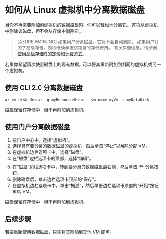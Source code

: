 <properties
    pageTitle="从 Linux VM 中分离数据磁盘 - Azure | Azure"
    description="了解如何使用 CLI 2.0 或 Azure 门户预览从 Azure 虚拟机中分离数据磁盘。"
    services="virtual-machines-linux"
    documentationcenter=""
    author="cynthn"
    manager="timlt"
    editor=""
    tags="azure-service-management" />
<tags
    ms.assetid=""
    ms.service="virtual-machines-linux"
    ms.workload="infrastructure-services"
    ms.tgt_pltfrm="vm-windows"
    ms.devlang="azurecli"
    ms.topic="article"
    ms.date="03/21/2017"
    wacn.date="05/15/2017"
    ms.author="cynthn"
    ms.translationtype="Human Translation"
    ms.sourcegitcommit="457fc748a9a2d66d7a2906b988e127b09ee11e18"
    ms.openlocfilehash="1b686d16dd9d9e672d3983ff7148322278f71b28"
    ms.contentlocale="zh-cn"
    ms.lasthandoff="05/05/2017" />

# <a name="how-to-detach-a-data-disk-from-a-linux-virtual-machine"></a>如何从 Linux 虚拟机中分离数据磁盘

当你不再需要附加到虚拟机的数据磁盘时，你可以轻松地分离它。 这将从虚拟机中删除该磁盘，但不会从存储中删除它。 

> [AZURE.WARNING]
> 如果用户分离磁盘，它将不会自动删除。 如果用户订阅了高级存储，则将继续承担该磁盘的存储费用。 有关详细信息，请参阅[使用高级存储时的定价和计费方式](/documentation/articles/storage-premium-storage/#pricing-and-billing)。 
> 
> 

若果你希望再次使用磁盘上的现有数据，可以将其重新附加到相同的虚拟机或另一个虚拟机。  

## <a name="detach-a-data-disk-using-cli-20"></a>使用 CLI 2.0 分离数据磁盘

    az vm disk detach -g myResourceGroup --vm-name myVm -n myDataDisk

磁盘保留在存储中，但不再附加到虚拟机。

## <a name="detach-a-data-disk-using-the-portal"></a>使用门户分离数据磁盘
1. 在门户中心中，选择“虚拟机”。
2. 选择具有要分离的数据磁盘的虚拟机，然后单击“停止”以解除分配 VM。
3. 在虚拟机边栏选项卡中，选择“磁盘”。
4. 在“磁盘”边栏选项卡的顶部，选择“编辑”。
5. 在“磁盘”边栏选项卡中，转到要分离的数据磁盘最右侧，然后单击![分离按钮图像](./media/virtual-machines-linux-detach-disk/detach.png)分离按钮。
5. 删除磁盘后，单击边栏选项卡顶部的“保存”。
6. 在虚拟机边栏选项卡中，单击“概述”，然后单击边栏选项卡顶部的“开始”按钮重启 VM。

磁盘保留在存储中，但不再附加到虚拟机。

## <a name="next-steps"></a>后续步骤
若要重新使用数据磁盘，只需[将其附加到其他 VM](/documentation/articles/virtual-machines-linux-add-disk/) 即可。